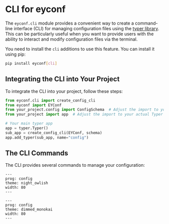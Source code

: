 # CLI for eyconf


The `eyconf.cli` module provides a convenient way to create a command-line interface (CLI) for managing configuration files using the [typer library](https://typer.tiangolo.com/). This can be particularly useful when you want to provide users with the ability to interact and modify configuration files via the terminal.

You need to install the `cli` additions to use this feature. You can install it using pip:

```bash
pip install eyconf[cli]
```

## Integrating the CLI into Your Project

To integrate the CLI into your project, follow these steps:

```python
from eyconf.cli import create_config_cli
from eyconf import EYConf
from your_project.config import ConfigSchema  # Adjust the import to your actual config schema
from your_project import app  # Adjust the import to your actual Typer app

# Your main typer app
app = typer.Typer()
sub_app = create_config_cli(EYConf, schema)
app.add_typer(sub_app, name="config")
```


## The CLI Commands

The CLI provides several commands to manage your configuration:

<div class="only-light">

```{typer} eyconf.docs_cli_example:app.config
---
prog: config
theme: night_owlish
width: 80
---
```

</div>


<div class="only-dark">

```{typer} eyconf.docs_cli_example:app.config
---
prog: config
theme: dimmed_monokai
width: 80
---
```

</div>

